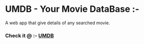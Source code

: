 # UMDB - Your Movie DataBase :-
A web app that give details of any searched movie.

### Check it @ :-  [UMDB](https://Tr4ce007.github.io/UMDB-Your-Movie-DataBase)
